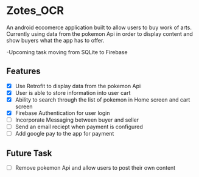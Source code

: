 # Zotes_OCR

An android eccomerce application built to allow users to buy work of arts.
Currently using data from the pokemon Api in order to display content and show buyers what the app has to offer. 

-Upcoming task moving from SQLite to Firebase


## Features 
- [x] Use Retrofit to display data from the pokemon Api
- [x] User is able to store information into user cart
- [x] Ability to search through the list of pokemon in Home screen and cart screen
- [x] Firebase Authentication for user login
- [ ] Incorporate Messaging between buyer and seller
- [ ] Send an email reciept when payment is configured
- [ ] Add google pay to the app for payment

## Future Task
- [ ] Remove pokemon Api and allow users to post their own content
